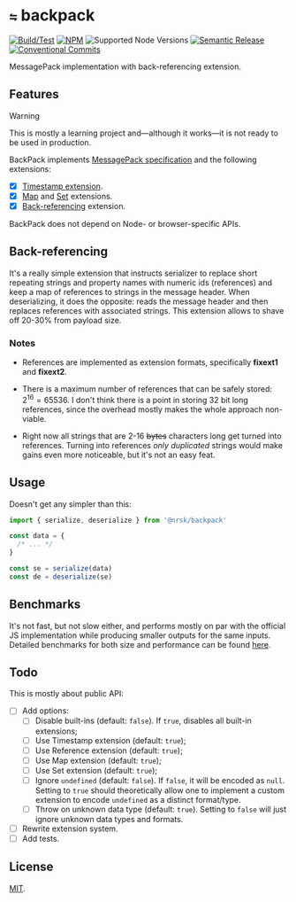 # `⇋` backpack

<!-- [![Coverage](https://img.shields.io/coverallsCoverage/github/norskeld/backpack?style=flat-square&colorA=22272d&colorB=22272d)](https://coveralls.io/github/norskeld/backpack 'Test coverage') -->
<!-- [![Bundlephobia](https://img.shields.io/bundlephobia/minzip/@nrsk/backpack?style=flat-square&colorA=22272d&colorB=22272d&label=minzipped)](https://bundlephobia.com/package/@nrsk/backpack) -->
<!-- ![Tree Shaking](https://img.shields.io/static/v1?label=tree+shaking&message=✔&style=flat-square&colorA=22272d&colorB=22272d) -->

[![Build/Test](https://img.shields.io/github/actions/workflow/status/norskeld/backpack/test.yml?style=flat-square&colorA=22272d&colorB=22272d)](https://github.com/norskeld/backpack/actions 'Build and test workflows')
[![NPM](https://img.shields.io/npm/v/@nrsk/backpack?style=flat-square&colorA=22272d&colorB=22272d)](https://npm.im/@nrsk/backpack 'This package on NPM')
![Supported Node Versions](https://img.shields.io/node/v/%40nrsk/backpack?style=flat-square&colorA=22272d&colorB=22272d)
[![Semantic Release](https://img.shields.io/static/v1?label=semantic+release&message=✔&style=flat-square&colorA=22272d&colorB=22272d)](https://github.com/semantic-release/semantic-release 'This package uses semantic release to handle releasing, versioning, changelog generation and tagging')
[![Conventional Commits](https://img.shields.io/static/v1?label=conventional+commits&message=✔&style=flat-square&colorA=22272d&colorB=22272d)](https://conventionalcommits.org 'This package follows the conventional commits spec and guidelines')

MessagePack implementation with back-referencing extension.

## Features

> [!WARNING]
> This is mostly a learning project and—although it works—it is not ready to be used in production.

BackPack implements [MessagePack specification][messagepack-spec] and the following extensions:

- [x] [Timestamp extension][messagepack-timestamp-ext].
- [x] [Map] and [Set] extensions.
- [x] [Back-referencing](#back-referencing) extension.

BackPack does not depend on Node- or browser-specific APIs.

## Back-referencing

It's a really simple extension that instructs serializer to replace short repeating strings and property names with numeric ids (references) and keep a map of references to strings in the message header. When deserializing, it does the opposite: reads the message header and then replaces references with associated strings. This extension allows to shave off 20-30% from payload size.

### Notes

- References are implemented as extension formats, specifically **fixext1** and **fixext2**.

- There is a maximum number of references that can be safely stored: $2^{16} = 65536$. I don't think there is a point in storing 32 bit long references, since the overhead mostly makes the whole approach non-viable.

- Right now all strings that are 2-16 ~~bytes~~ characters long get turned into references. Turning into references _only duplicated_ strings would make gains even more noticeable, but it's not an easy feat.

## Usage

Doesn't get any simpler than this:

```typescript
import { serialize, deserialize } from '@nrsk/backpack'

const data = {
  /* ... */
}

const se = serialize(data)
const de = deserialize(se)
```

## Benchmarks

It's not fast, but not slow either, and performs mostly on par with the official JS implementation while producing smaller outputs for the same inputs. Detailed benchmarks for both size and performance can be found [here](./benchmarks/README.md).

## Todo

This is mostly about public API:

- [ ] Add options:
  - [ ] Disable built-ins (default: `false`). If `true`, disables all built-in extensions;
  - [ ] Use Timestamp extension (default: `true`);
  - [ ] Use Reference extension (default: `true`);
  - [ ] Use Map extension (default: `true`);
  - [ ] Use Set extension (default: `true`);
  - [ ] Ignore `undefined` (default: `false`). If `false`, it will be encoded as `null`. Setting to `true` should theoretically allow one to implement a custom extension to encode `undefined` as a distinct format/type.
  - [ ] Throw on unknown data type (default: `true`). Setting to `false` will just ignore unknown data types and formats.
- [ ] Rewrite extension system.
- [ ] Add tests.

## License

[MIT](LICENSE).

<!-- Links. -->

[messagepack-spec]: https://github.com/msgpack/msgpack/blob/master/spec.md
[messagepack-timestamp-ext]: https://github.com/msgpack/msgpack/blob/master/spec.md#timestamp-extension-type
[map]: https://developer.mozilla.org/en-US/docs/Web/JavaScript/Reference/Global_Objects/Map
[set]: https://developer.mozilla.org/en-US/docs/Web/JavaScript/Reference/Global_Objects/Set
